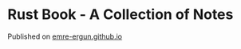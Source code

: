 # Rust Book - A Collection of Notes

Published on [emre-ergun.github.io](emre-ergun.github.io/mdbook-rust)

